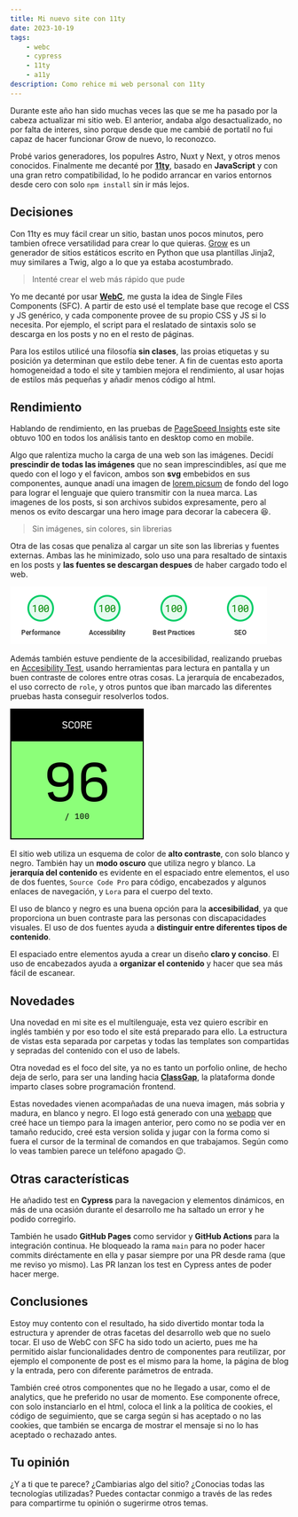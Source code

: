 ```yaml
---
title: Mi nuevo site con 11ty
date: 2023-10-19
tags:
    - webc
    - cypress
    - 11ty
    - a11y
description: Como rehice mi web personal con 11ty
---
```


Durante este año han sido muchas veces las que se me ha pasado por la cabeza actualizar mi sitio web. El anterior, andaba algo desactualizado, no por falta de interes, sino porque desde que me cambié de portatil no fui capaz de hacer funcionar Grow de nuevo, lo reconozco.

Probé varios generadores, los populres Astro, Nuxt y Next, y otros menos conocidos. Finalmente me decanté por **[11ty](//11ty.dev)**, basado en **JavaScript** y con una gran retro compatibilidad, lo he podido arrancar en varios entornos desde cero con solo `npm install` sin ir más lejos.

## Decisiones

Con 11ty es muy fácil crear un sitio, bastan unos pocos minutos, pero tambien ofrece versatilidad para crear lo que quieras. [Grow](//grow.io/) es un generador de sitios estáticos escrito en Python que usa plantillas Jinja2, muy similares a Twig, algo a lo que ya estaba acostumbrado.

> Intenté crear el web más rápido que pude

Yo me decanté por usar **[WebC](https://www.11ty.dev/docs/languages/webc/)**, me gusta la idea de Single Files Components (SFC). A partir de esto usé el template base que recoge el CSS y JS genérico, y cada componente provee de su propio CSS y JS si lo necesita. Por ejemplo, el script para el reslatado de sintaxis solo se descarga en los posts y no en el resto de páginas.

Para los estilos utilicé una filosofía **sin clases**, las proias etiquetas y su posición ya determinan que estilo debe tener. A fin de cuentas esto aporta homogeneidad a todo el site y tambien mejora el rendimiento, al usar hojas de estilos más pequeñas y añadir menos código al html.

## Rendimiento

Hablando de rendimiento, en las pruebas de [PageSpeed Insights](//pagespeed.web.dev/analysis/https-tomascornelles-com/zevwfnslac?form_factor=mobile) este site obtuvo 100 en todos los análisis tanto en desktop como en mobile.

Algo que ralentiza mucho la carga de una web son las imágenes. Decidí **prescindir de todas las imágenes** que no sean imprescindibles, así que me quedo con el logo y el favicon, ambos son **svg** embebidos en sus componentes, aunque anadí una imagen de [lorem.picsum](//picsum.photos) de fondo del logo para lograr el lenguaje que quiero transmitir con la nuea marca. Las imagenes de los posts, si son archivos subidos expresamente, pero al menos os evito descargar una hero image para decorar la cabecera 😆.

> Sin imágenes, sin colores, sin librerias

Otra de las cosas que penaliza al cargar un site son las librerias y fuentes externas. Ambas las he minimizado, solo uso una para resaltado de sintaxis en los posts y **las fuentes se descargan despues** de haber cargado todo el web.

![Resultados del test de rendimiento](./PageSpeedInsights.png)

Además también estuve pendiente de la accesibilidad, realizando pruebas en [Accesibility Test](//accessibilitytest.org/results/U9tEJTvb8UFd), usando herramientas para lectura en pantalla y un buen contraste de colores entre otras cosas. La jerarquía de encabezados, el uso correcto de `role`, y otros puntos que iban marcado las diferentes pruebas hasta conseguir resolverlos todos.

![Resultados de los tests de accesibilidad](./AccesibilityTest.png)

El sitio web utiliza un esquema de color de **alto contraste**, con solo blanco y negro. También hay un **modo oscuro** que utiliza negro y blanco. La **jerarquía del contenido** es evidente en el espaciado entre elementos, el uso de dos fuentes, `Source Code Pro` para código, encabezados y algunos enlaces de navegación, y `Lora` para el cuerpo del texto.

El uso de blanco y negro es una buena opción para la **accesibilidad**, ya que proporciona un buen contraste para las personas con discapacidades visuales. El uso de dos fuentes ayuda a **distinguir entre diferentes tipos de contenido**.

El espaciado entre elementos ayuda a crear un diseño **claro y conciso**. El uso de encabezados ayuda a **organizar el contenido** y hacer que sea más fácil de escanear.

## Novedades

Una novedad en mi site es el multilenguaje, esta vez quiero escribir en inglés también y por eso todo el site está preparado para ello. La estructura de vistas esta separada por carpetas y todas las templates son compartidas y sepradas del contenido con el uso de labels.

Otra novedad es el foco del site, ya no es tanto un porfolio online, de hecho deja de serlo, para ser una landing hacia **[ClassGap](https://www.classgap.com/me/tomas-cornelles)**, la plataforma donde imparto clases sobre programación frontend. 

Estas novedades vienen acompañadas de una nueva imagen, más sobria y madura, en blanco y negro. El logo está generado con una [webapp](//apps.tomascornelles.com/inkan/) que creé hace un tiempo para la imagen anterior, pero como no se podia ver en tamaño reducido, creé esta version solida y jugar con la forma como si fuera el cursor de la terminal de comandos en que trabajamos. Según como lo veas tambien parece un teléfono apagado 😉.

## Otras características

He añadido test en **Cypress** para la navegacion y elementos dinámicos, en más de una ocasión durante el desarrollo me ha saltado un error y he podido corregirlo.

También he usado **GitHub Pages** como servidor y **GitHub Actions** para la integración continua. He bloqueado la rama `main` para no poder hacer commits diréctamente en ella y pasar siempre por una PR desde rama (que me reviso yo mismo). Las PR lanzan los test en Cypress antes de poder hacer merge.

## Conclusiones

Estoy muy contento con el resultado, ha sido divertido montar toda la estructura y aprender de otras facetas del desarrollo web que no suelo tocar. El uso de WebC con SFC ha sido todo un acierto, pues me ha permitido aislar funcionalidades dentro de componentes para reutilizar, por ejemplo el componente de post es el mismo para la home, la página de blog y la entrada, pero con diferente parámetros de entrada.

También creé otros componentes que no he llegado a usar, como el de analytics, que he preferido no usar de momento. Ese componente ofrece, con solo instanciarlo en el html, coloca el link a la política de cookies, el código de seguimiento, que se carga según si has aceptado o no las cookies, que también se encarga de mostrar el mensaje si no lo has aceptado o rechazado antes.

## Tu opinión

¿Y a ti que te parece? ¿Cambiarias algo del sitio? ¿Conocias todas las tecnologías utilizadas? Puedes contactar conmigo a través de las redes para compartirme tu opinión o sugerirme otros temas.
